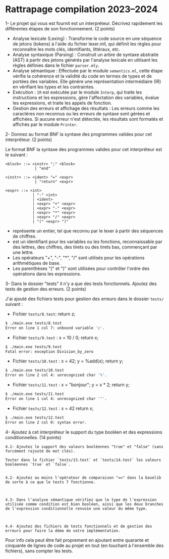 # Rattrapage compilation 2023–2024

1- Le projet qui vous est fournit est un interpréteur.
	Décrivez rapidement les différentes étapes de son fonctionnement.
(2 points)


- Analyse lexicale (Lexing) :
	Transforme le code source en une séquence de jetons (tokens) à l'aide du fichier lexer.mll, qui définit les règles pour reconnaître les mots clés, identifiants, littéraux, etc.
- Analyse syntaxique (Parsing) :
	Construit un arbre de syntaxe abstraite (AST) à partir des jetons générés par l'analyse lexicale en utilisant les règles définies dans le fichier `parser.mly`.
- Analyse sémantique :
	Effectuée par le module `semantics.ml`, cette étape vérifie la cohérence et la validité du code en termes de types et de portées des variables. Elle génère une représentation intermédiaire (IR) en vérifiant les types et les contraintes.
- Exécution :
	`IR` est exécutée par le module `Interp`, qui traite les instructions et les expressions, gère l'affectation des variables, évalue les expressions, et traite les appels de fonction.
- Gestion des erreurs et affichage des résultats :
	Les erreurs comme les caractères non reconnus ou les erreurs de syntaxe sont gérées et affichées. Si aucune erreur n'est détectée, les résultats sont formatés et affichés par le module `Printer`.



2- Donnez au format BNF la syntaxe des programmes valides pour cet interpréteur.
(2 points)

Le format BNF la syntaxe des programmes valides pour cet interpréteur est le suivant :
```BNF
<block> ::= <instr> ";" <block> 
			 | "end"

<instr> ::= <ident> "=" <expr>
			 | "return" <expr>

<expr> ::= <int>
			| "-" <int>
			| <ident>
			| <expr> "+" <expr>
			| <expr> "-" <expr>
			| <expr> "*" <expr>
			| <expr> "/" <expr>
			| "(" <expr> ")"
```
- <int> représente un entier, tel que reconnu par le lexer à partir des séquences de chiffres.
- <ident> est un identifiant pour les variables ou les fonctions, reconnaissable par des lettres, des chiffres, des tirets ou des tirets bas, commençant par une lettre.
- Les opérateurs "+", "-", "*", "/" sont utilisés pour les opérations arithmétiques de base.
- Les parenthèses "(" et ")" sont utilisées pour contrôler l'ordre des opérations dans les expressions.


3- Dans le dossier "tests" il n'y a que des tests fonctionnels.
	Ajoutez des tests de gestion des erreurs.
(2 points)


J'ai ajouté des fichiers tests pour gestion des erreurs dans le dossier `tests/` suivant :

- Fichier `tests/8.test`:
return z;

```bash
$ ./main.exe tests/8.test
Error on line 1 col 7: unbound variable 'z'.
```

- Fichier `tests/9.test` :
x = 10 / 0;
return x;

```bash
$ ./main.exe tests/9.test
Fatal error: exception Division_by_zero
```

- Fichier `tests/10.test` :
x = 42;
y = %add(x);
return y;

```bash
$ ./main.exe tests/10.test
Error on line 2 col 4: unrecognized char '%'.
```

- Fichier `tests/11.test` :
x = "bonjour";
y = x * 2;
return y;

```bash
$ ./main.exe tests/11.test
Error on line 1 col 4: unrecognized char '"'.
```

- Fichier `tests/12.test` :
x = 42
return x;

```bash
$ ./main.exe tests/12.test
Error on line 2 col 0: syntax error.
```


4- Ajoutez à cet interpréteur le support du type booléen et des expressions conditionnelles.
(14 points)

	4.1- Ajoutez le support des valeurs booléennes "true" et "false" (sans forcément rajouté de mot clés).

	Tester dans le fichier `tests/13.test` et `tests/14.test` les valeurs booléennes `true` et `false`.


	4.2- Ajoutez au moins l'opérateur de comparaison "==" dans la baselib de sorte à ce que le tests 7 fonctionne.



	4.3- Dans l'analyse sémantique vérifiez que le type de l'expression utilisée comme condition est bien booléen, ainsi que les deux branches de l'expression conditionnelle renvoie une valeur du même type.



	4.4- Ajoutez des fichiers de tests fonctionnels et de gestion des erreurs pour faire la démo de votre implémentation.




Pour info cela peut être fait proprement en ajoutant entre quarante et cinquante de lignes de code au projet en tout (en touchant à l'ensemble des fichiers), sans compter les tests.
